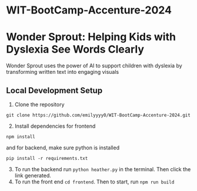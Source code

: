 # WIT-BootCamp-Accenture-2024

# Wonder Sprout: Helping Kids with Dyslexia See Words Clearly

Wonder Sprout uses the power of AI to support children with dyslexia by transforming written text into engaging visuals

## Local Development Setup 
1. Clone the repository 
````
git clone https://github.com/emilyyyy0/WIT-BootCamp-Accenture-2024.git
````

2. Install dependencies for frontend
````
npm install
````
and for backend, make sure python is installed
````
pip install -r requirements.txt
````

3. To run the backend run ```python heather.py``` in the terminal. Then click the link generated. 
4. To run the front end ```cd frontend```. Then to start, run ```npm run build```

